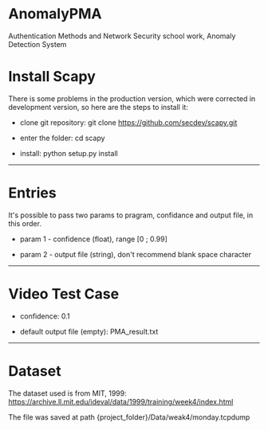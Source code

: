 # AnomalyPMA

Authentication Methods and Network Security school work, Anomaly Detection System

# Install Scapy

There is some problems in the production version, which were corrected in development version, so here are the steps to install it:

- clone git repository: git clone https://github.com/secdev/scapy.git

- enter the folder: cd scapy

- install: python setup.py install

---

# Entries

It's possible to pass two params to pragram, confidance and output file, in this order.

- param 1 - confidence (float), range [0 ; 0.99]

- param 2 - output file (string), don't recommend blank space character

---

# Video Test Case

- confidence: 0.1

- default output file (empty): PMA_result.txt

---

# Dataset

The dataset used is from MIT, 1999: https://archive.ll.mit.edu/ideval/data/1999/training/week4/index.html

The file was saved at path {project_folder}/Data/weak4/monday.tcpdump
